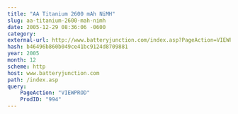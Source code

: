 ```yaml
---
title: "AA Titanium 2600 mAh NiMH"
slug: aa-titanium-2600-mah-nimh
date: 2005-12-29 08:36:06 -0600
category: 
external-url: http://www.batteryjunction.com/index.asp?PageAction=VIEWPROD&ProdID=994
hash: b46496b860b049ce41bc9124d8709881
year: 2005
month: 12
scheme: http
host: www.batteryjunction.com
path: /index.asp
query:
    PageAction: "VIEWPROD"
    ProdID: "994"
---
```




